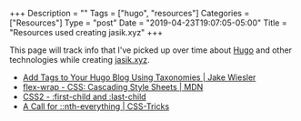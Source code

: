 +++
Description = ""
Tags = ["hugo", "resources"]
Categories = ["Resources"]
Type = "post"
Date = "2019-04-23T19:07:05-05:00"
Title = "Resources used creating jasik.xyz"
+++

This page will track info that I've picked up over time about [Hugo](https://gohugo.io)
and other technologies while creating [jasik.xyz](https://jasik.xyz).

- [Add Tags to Your Hugo Blog Using Taxonomies | Jake Wiesler](https://www.jakewiesler.com/blog/hugo-taxonomies/)
- [flex-wrap - CSS: Cascading Style Sheets | MDN](https://developer.mozilla.org/en-US/docs/Web/CSS/flex-wrap)
- [CSS2 - :first-child and :last-child](https://quirksmode.org/css/selectors/firstchild.html)
- [A Call for ::nth-everything | CSS-Tricks](https://css-tricks.com/a-call-for-nth-everything/)
